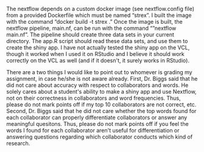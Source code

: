 The nextflow depends on a custom  docker image (see nextflow.config file) from a provided Dockerfile which must be named “strex”. I built the image with the command “docker build -t strex .” Once the image is built, the nextflow pipeline, main.nf, can be run with the command “”nextflow main.nf”. The pipeline should create three data sets in your current directory. The app.R script should read these data sets, and use them to create the shiny app. I have not actually tested the shiny app on the VCL, though it worked when I used it on RStudio and I believe it should work correctly on the VCL as well (and if it doesn't, it surely works in RStudio).

There are a two things I would like to point out to whomever is grading my assignment, in case he/she is not aware already. First, Dr. Biggs said that he did not care about accuracy with respect to collaborators and words. He solely cares about a student's ability to make a shiny app and use Nextflow, not on their correctness in collaborators and word frequencies. Thus, please do not mark points off if my top 10 collaborators are not correct, etc. Second, Dr. Biggs said that he did not care whether the top words found for each collaborator can properly differentiate collaborators or answer any meaningful quesitons. Thus, please do not mark points off if you feel the words I found for each collaborator aren't useful for differentiation or answering questions regarding which collaborator conducts which kind of research.
